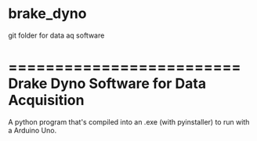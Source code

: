 # brake_dyno
git folder for data aq software

=========================
Drake Dyno Software for Data Acquisition
=========================

A python program that's compiled into an .exe (with pyinstaller) to run with a Arduino Uno.

